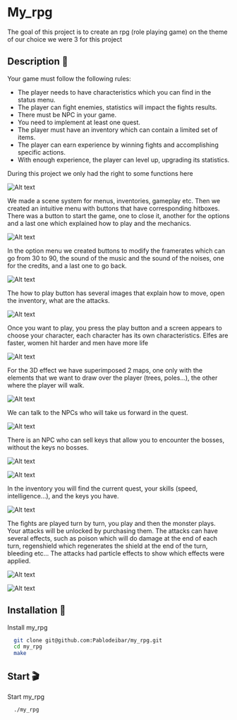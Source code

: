 
# My_rpg

The goal of this project is to create an rpg (role playing game) on the theme of our choice we were 3 for this project



## Description 📜

Your game must follow the following rules:
- The player needs to have characteristics which you can find in the status menu.
- The player can fight enemies, statistics will impact the fights results.
- There must be NPC in your game.
- You need to implement at least one quest.
- The player must have an inventory which can contain a limited set of items.
- The player can earn experience by winning fights and accomplishing specific actions.
- With enough experience, the player can level up, upgrading its statistics.


During this project we only had the right to some functions here


![Alt text](my_rpg/image/auth.png?raw=true "Title")


We made a scene system for menus, inventories, gameplay etc.
Then we created an intuitive menu with buttons that have corresponding hitboxes.
There was a button to start the game, one to close it, another for the options and a last one which explained how to play and the mechanics.


![Alt text](my_rpg/image/home.png?raw=true "Title")


In the option menu we created buttons to modify the framerates which can go from 30 to 90, the sound of the music and the sound of the noises, one for the credits, and a last one to go back.


![Alt text](my_rpg/image/menu.png?raw=true "Title")


The how to play button has several images that explain how to move, open the inventory, what are the attacks.


![Alt text](my_rpg/image/how.png?raw=true "Title")

Once you want to play, you press the play button and a screen appears to choose your character, each character has its own characteristics. Elfes are faster, women hit harder and men have more life


![Alt text](my_rpg/image/choose.png?raw=true "Title")


For the 3D effect we have superimposed 2 maps, one only with the elements that we want to draw over the player (trees, poles...), the other where the player will walk.


![Alt text](my_rpg/image/3D.png?raw=true "Title")


We can talk to the NPCs who will take us forward in the quest.


![Alt text](my_rpg/image/start.png?raw=true "Title")


There is an NPC who can sell keys that allow you to encounter the bosses, without the keys no bosses.


![Alt text](my_rpg/image/talk_key.png?raw=true "Title")


![Alt text](my_rpg/image/choose_key.png?raw=true "Title")


In the inventory you will find the current quest, your skills (speed, intelligence...), and the keys you have.


![Alt text](my_rpg/image/inventory.png?raw=true "Title")


The fights are played turn by turn, you play and then the monster plays. Your attacks will be unlocked by purchasing them. The attacks can have several effects, such as poison which will do damage at the end of each turn, regenshield which regenerates the shield at the end of the turn, bleeding etc... The attacks had particle effects to show which effects were applied.


![Alt text](my_rpg/image/combat1.png?raw=true "Title")


![Alt text](my_rpg/image/combat2.png?raw=true "Title")



## Installation 🔌

Install my_rpg

```bash
  git clone git@github.com:Pablodeibar/my_rpg.git
  cd my_rpg
  make
```
    
## Start 🎬

Start my_rpg

```bash
  ./my_rpg
```